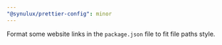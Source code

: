 ```yaml
---
"@synulux/prettier-config": minor
---
```


Format some website links in the `package.json` file to fit file paths style.
